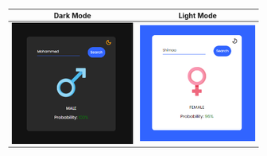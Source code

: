 Dark Mode            |  Light Mode
:-------------------------:|:-------------------------:
![](image-1.png)  |  ![](image.png)
